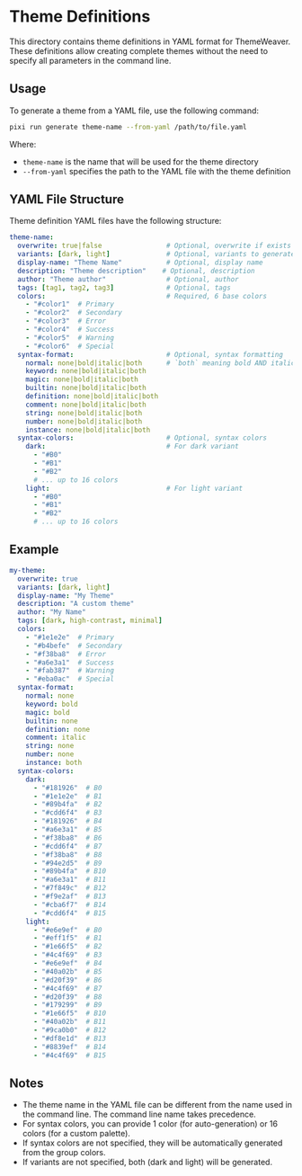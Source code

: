 # Theme Definitions

This directory contains theme definitions in YAML format for ThemeWeaver. These definitions allow creating complete themes without the need to specify all parameters in the command line.

## Usage

To generate a theme from a YAML file, use the following command:

```bash
pixi run generate theme-name --from-yaml /path/to/file.yaml
```

Where:
- `theme-name` is the name that will be used for the theme directory
- `--from-yaml` specifies the path to the YAML file with the theme definition

## YAML File Structure

Theme definition YAML files have the following structure:

```yaml
theme-name:
  overwrite: true|false                # Optional, overwrite if exists
  variants: [dark, light]              # Optional, variants to generate
  display-name: "Theme Name"           # Optional, display name
  description: "Theme description"    # Optional, description
  author: "Theme author"               # Optional, author
  tags: [tag1, tag2, tag3]             # Optional, tags
  colors:                              # Required, 6 base colors
    - "#color1"  # Primary
    - "#color2"  # Secondary
    - "#color3"  # Error
    - "#color4"  # Success
    - "#color5"  # Warning
    - "#color6"  # Special
  syntax-format:                       # Optional, syntax formatting
    normal: none|bold|italic|both      # `both` meaning bold AND italic
    keyword: none|bold|italic|both
    magic: none|bold|italic|both
    builtin: none|bold|italic|both
    definition: none|bold|italic|both
    comment: none|bold|italic|both
    string: none|bold|italic|both
    number: none|bold|italic|both
    instance: none|bold|italic|both
  syntax-colors:                       # Optional, syntax colors
    dark:                              # For dark variant
      - "#B0"
      - "#B1"
      - "#B2"
      # ... up to 16 colors
    light:                             # For light variant
      - "#B0"
      - "#B1"
      - "#B2"
      # ... up to 16 colors
```

## Example

```yaml
my-theme:
  overwrite: true
  variants: [dark, light]
  display-name: "My Theme"
  description: "A custom theme"
  author: "My Name"
  tags: [dark, high-contrast, minimal]
  colors:
    - "#1e1e2e"  # Primary
    - "#b4befe"  # Secondary
    - "#f38ba8"  # Error
    - "#a6e3a1"  # Success
    - "#fab387"  # Warning
    - "#eba0ac"  # Special
  syntax-format:
    normal: none
    keyword: bold
    magic: bold
    builtin: none
    definition: none
    comment: italic
    string: none
    number: none
    instance: both
  syntax-colors:
    dark:
      - "#181926"  # B0
      - "#1e1e2e"  # B1
      - "#89b4fa"  # B2
      - "#cdd6f4"  # B3
      - "#181926"  # B4
      - "#a6e3a1"  # B5
      - "#f38ba8"  # B6
      - "#cdd6f4"  # B7
      - "#f38ba8"  # B8
      - "#94e2d5"  # B9
      - "#89b4fa"  # B10
      - "#a6e3a1"  # B11
      - "#7f849c"  # B12
      - "#f9e2af"  # B13
      - "#cba6f7"  # B14
      - "#cdd6f4"  # B15
    light:
      - "#e6e9ef"  # B0
      - "#eff1f5"  # B1
      - "#1e66f5"  # B2
      - "#4c4f69"  # B3
      - "#e6e9ef"  # B4
      - "#40a02b"  # B5
      - "#d20f39"  # B6
      - "#4c4f69"  # B7
      - "#d20f39"  # B8
      - "#179299"  # B9
      - "#1e66f5"  # B10
      - "#40a02b"  # B11
      - "#9ca0b0"  # B12
      - "#df8e1d"  # B13
      - "#8839ef"  # B14
      - "#4c4f69"  # B15
```

## Notes

- The theme name in the YAML file can be different from the name used in the command line. The command line name takes precedence.
- For syntax colors, you can provide 1 color (for auto-generation) or 16 colors (for a custom palette).
- If syntax colors are not specified, they will be automatically generated from the group colors.
- If variants are not specified, both (dark and light) will be generated.
